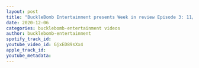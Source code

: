 ```yaml
---
layout: post
title: "BuckleBomb Entertainment presents Week in review Episode 3: 11/30 - 12/04/20"
date: 2020-12-06
categories: bucklebomb-entertainment videos
author: bucklebomb-entertainment
spotify_track_id: 
youtube_video_id: GjxED89sXx4
apple_track_id: 
youtube_metadata: 
---
```

